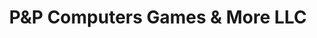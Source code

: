 ---
title: "P&P Computers Games & More LLC"
url: /schaumburg/pandp-computers-games-and-more-llc/
shop: shop
---